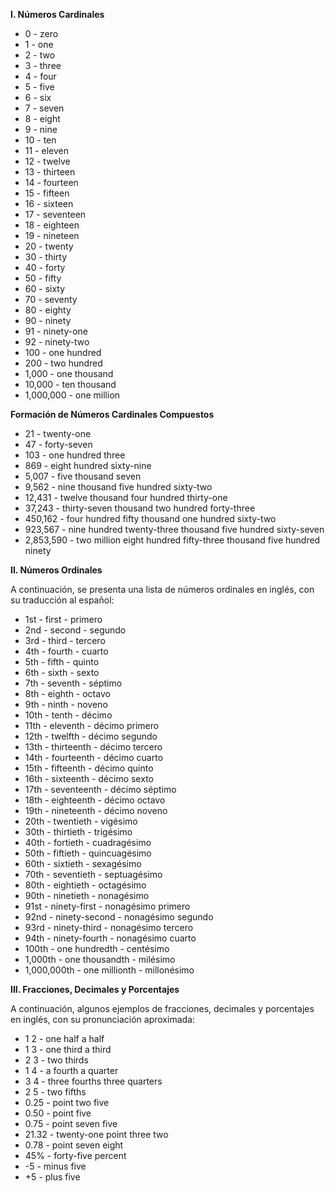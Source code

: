 **I. Números Cardinales**
*   0 - zero  
*   1 - one  
*   2 - two  
*   3 - three  
*   4 - four  
*   5 - five  
*   6 - six  
*   7 - seven  
*   8 - eight  
*   9 - nine  
*   10 - ten  
*   11 - eleven  
*   12 - twelve  
*   13 - thirteen  
*   14 - fourteen  
*   15 - fifteen  
*   16 - sixteen  
*   17 - seventeen  
*   18 - eighteen  
*   19 - nineteen  
*   20 - twenty  
*   30 - thirty  
*   40 - forty  
*   50 - fifty  
*   60 - sixty  
*   70 - seventy  
*   80 - eighty  
*   90 - ninety  
*   91 - ninety-one  
*   92 - ninety-two  
*   100 - one hundred  
*   200 - two hundred  
*   1,000 - one thousand  
*   10,000 - ten thousand  
*   1,000,000 - one million  

**Formación de Números Cardinales Compuestos**

*   21 - twenty-one
*   47 - forty-seven
*   103 - one hundred three
*   869 - eight hundred sixty-nine
*   5,007 - five thousand seven
*   9,562 - nine thousand five hundred sixty-two
*   12,431 - twelve thousand four hundred thirty-one
*   37,243 - thirty-seven thousand two hundred forty-three
*   450,162 - four hundred fifty thousand one hundred sixty-two
*   923,567 - nine hundred twenty-three thousand five hundred sixty-seven
*   2,853,590 - two million eight hundred fifty-three thousand five hundred ninety

**II. Números Ordinales**

A continuación, se presenta una lista de números ordinales en inglés, con su traducción al español:

*   1st - first - primero
*   2nd - second - segundo
*   3rd - third - tercero
*   4th - fourth - cuarto
*   5th - fifth - quinto
*   6th - sixth - sexto
*   7th - seventh - séptimo
*   8th - eighth - octavo
*   9th - ninth - noveno
*   10th - tenth - décimo
*   11th - eleventh - décimo primero
*   12th - twelfth - décimo segundo
*   13th - thirteenth - décimo tercero
*   14th - fourteenth - décimo cuarto
*   15th - fifteenth - décimo quinto
*   16th - sixteenth - décimo sexto
*   17th - seventeenth - décimo séptimo
*   18th - eighteenth - décimo octavo
*   19th - nineteenth - décimo noveno
*   20th - twentieth - vigésimo
*   30th - thirtieth - trigésimo
*   40th - fortieth - cuadragésimo
*   50th - fiftieth - quincuagésimo
*   60th - sixtieth - sexagésimo
*   70th - seventieth - septuagésimo
*   80th - eightieth - octagésimo
*   90th - ninetieth - nonagésimo
*   91st - ninety-first - nonagésimo primero
*   92nd - ninety-second - nonagésimo segundo
*   93rd - ninety-third - nonagésimo tercero
*   94th - ninety-fourth - nonagésimo cuarto
*   100th - one hundredth - centésimo
*   1,000th - one thousandth - milésimo
*   1,000,000th - one millionth - millonésimo

**III. Fracciones, Decimales y Porcentajes**

A continuación, algunos ejemplos de fracciones, decimales y porcentajes en inglés, con su pronunciación aproximada:

*   1 2 - one half   a half  
*   1 3 - one third   a third  
*   2 3 - two thirds  
*   1 4 - a fourth   a quarter  
*   3 4 - three fourths   three quarters  
*   2 5 - two fifths  
*   0.25 - point two five  
*   0.50 - point five  
*   0.75 - point seven five  
*   21.32 - twenty-one point three two  
*   0.78 - point seven eight  
*   45% - forty-five percent  
*   \-5 - minus five  
*   \+5 - plus five  

